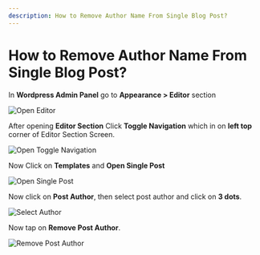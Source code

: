 ```yaml
---
description: How to Remove Author Name From Single Blog Post?
---
```


# How to Remove Author Name From Single Blog Post?

In **Wordpress Admin Panel** go to **Appearance > Editor** section

![Open Editor](/img/tutorial/ran1OpenEditor.png)

After opening **Editor Section** Click **Toggle Navigation** which in on **left top** corner of Editor Section Screen.

![Open Toggle Navigation](/img/tutorial/ran2toggleNavigation.png)

Now Click on **Templates** and **Open Single Post**

![Open Single Post](/img/tutorial/ran3openSinglePost.png)

Now click on **Post Author**, then select post author and click on **3 dots**.

![Select Author](/img/tutorial/ran4selectAuthor.png)

Now tap on **Remove Post Author**.

![Remove Post Author](/img/tutorial/ran5RemovePostAuthor.png)